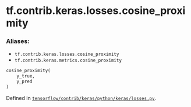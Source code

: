 <div itemscope itemtype="http://developers.google.com/ReferenceObject">
<meta itemprop="name" content="tf.contrib.keras.losses.cosine_proximity" />
</div>

# tf.contrib.keras.losses.cosine_proximity

### Aliases:

* `tf.contrib.keras.losses.cosine_proximity`
* `tf.contrib.keras.metrics.cosine_proximity`

``` python
cosine_proximity(
    y_true,
    y_pred
)
```



Defined in [`tensorflow/contrib/keras/python/keras/losses.py`](https://www.tensorflow.org/code/tensorflow/contrib/keras/python/keras/losses.py).


